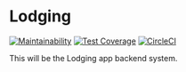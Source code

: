 # Lodging
[![Maintainability](https://api.codeclimate.com/v1/badges/d310a54d39a4e25ac4f9/maintainability)](https://codeclimate.com/github/cubatry/lodging-backend/maintainability) [![Test Coverage](https://api.codeclimate.com/v1/badges/d310a54d39a4e25ac4f9/test_coverage)](https://codeclimate.com/github/cubatry/lodging-backend/test_coverage) [![CircleCI](https://circleci.com/gh/cubatry/lodging-backend/tree/master.svg?style=svg)](https://circleci.com/gh/cubatry/lodging-backend/tree/master)

This will be the Lodging app backend system.
